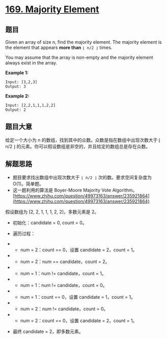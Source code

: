 # [169. Majority Element](https://leetcode.com/problems/majority-element/)

## 题目

Given an array of size n, find the majority element. The majority element is the element that appears **more than** `⌊ n/2 ⌋` times.

You may assume that the array is non-empty and the majority element always exist in the array.

**Example 1:**

    Input: [3,2,3]
    Output: 3

**Example 2:**

    Input: [2,2,1,1,1,2,2]
    Output: 2

## 题目大意

给定一个大小为 n 的数组，找到其中的众数。众数是指在数组中出现次数大于 ⌊ n/2 ⌋ 的元素。你可以假设数组是非空的，并且给定的数组总是存在众数。

## 解题思路

- 题目要求找出数组中出现次数大于 `⌊ n/2 ⌋` 次的数。要求空间复杂度为 O(1)。简单题。
- 这一题利用的算法是 Boyer-Moore Majority Vote Algorithm。[https://www.zhihu.com/question/49973163/answer/235921864](https://www.zhihu.com/question/49973163/answer/235921864)

假设数组为 [2, 2, 1, 1, 1, 2, 2]，多数元素是 2。

- 初始化：candidate = 0, count = 0。

- 遍历过程：

- - num = 2：count == 0，设置 candidate = 2，count = 1。

- - num = 2：num == candidate，count = 2。

- - num = 1：num != candidate，count = 1。

- - num = 1：num != candidate，count = 0。

- - num = 1：count == 0，设置 candidate = 1，count = 1。

- - num = 2：num != candidate，count = 0。

- - num = 2：count == 0，设置 candidate = 2，count = 1。

- 最终 candidate = 2，即多数元素。
